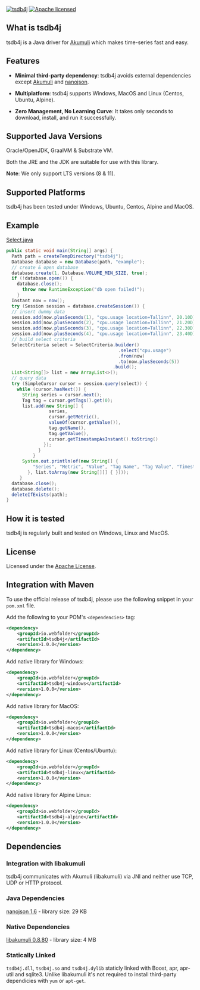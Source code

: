 [![tsdb4j](https://github.com/webfolderio/tsdb4j/workflows/tsdb4j/badge.svg)](https://github.com/webfolderio/tsdb4j/actions) [![Apache licensed](https://img.shields.io/badge/license-Apache-blue.svg)](https://github.com/webfolderio/tsdb4j/blob/master/LICENSE)

## What is tsdb4j

tsdb4j is a Java driver for [Akumuli](https://github.com/akumuli/Akumuli) which makes time-series fast and easy.

## Features

* **Minimal third-party dependency**: tsdb4j avoids external dependencies except [Akumuli](https://github.com/akumuli/Akumuli) and [nanojson](https://github.com/mmastrac/nanojson).

* **Multiplatform**: tsdb4j supports Windows, MacOS and Linux (Centos, Ubuntu, Alpine).

* **Zero Management, No Learning Curve**: It takes only seconds to download, install, and run it successfully.

Supported Java Versions
---------------------

Oracle/OpenJDK, GraalVM & Substrate VM.

Both the JRE and the JDK are suitable for use with this library.

__Note__: We only support LTS versions (8 & 11).

Supported Platforms
-----------------

tsdb4j has been tested under Windows, Ubuntu, Centos, Alpine and MacOS.

Example
------

[Select.java](https://github.com/webfolderio/tsdb4j/blob/master/src/test/java/io/webfolder/tsdb4j/example/Select.java)

```java
public static void main(String[] args) {
  Path path = createTempDirectory("tsdb4j");
  Database database = new Database(path, "example");
  // create & open database
  database.create(1, Database.VOLUME_MIN_SIZE, true);
  if (!database.open()) {
    database.close();
      throw new RuntimeException("db open failed!");
    }
  Instant now = now();
  try (Session session = database.createSession()) {
  // insert dummy data
  session.add(now.plusSeconds(1), "cpu.usage location=Tallinn", 20.10D);
  session.add(now.plusSeconds(2), "cpu.usage location=Tallinn", 21.20D);
  session.add(now.plusSeconds(3), "cpu.usage location=Tallinn", 22.30D);
  session.add(now.plusSeconds(4), "cpu.usage location=Tallinn", 23.40D);
  // build select criteria
  SelectCriteria select = SelectCriteria.builder()
                                          .select("cpu.usage")
                                          .from(now)
                                          .to(now.plusSeconds(5))
                                        .build();
  List<String[]> list = new ArrayList<>();
  // query data
  try (SimpleCursor cursor = session.query(select)) {
    while (cursor.hasNext()) {
      String series = cursor.next();
      Tag tag = cursor.getTags().get(0);
      list.add(new String[] {
                series,
                cursor.getMetric(),
                valueOf(cursor.getValue()),
                tag.getName(),
                tag.getValue(),
                cursor.getTimestampAsInstant().toString()
              });
            }
          }
      System.out.println(of(new String[] {
          "Series", "Metric", "Value", "Tag Name", "Tag Value", "Timestamp"
        }, list.toArray(new String[][] { })));
     }
  database.close();
  database.delete();
  deleteIfExists(path);
}
```

How it is tested
---------------
tsdb4j is regularly built and tested on Windows, Linux and MacOS.

License
-------
Licensed under the [Apache License](https://github.com/webfolderio/tsdb4j/blob/master/LICENSE).


Integration with Maven
----------------------

To use the official release of tsdb4j, please use the following snippet in your `pom.xml` file.

Add the following to your POM's `<dependencies>` tag:

```xml
<dependency>
    <groupId>io.webfolder</groupId>
    <artifactId>tsdb4j</artifactId>
    <version>1.0.0</version>
</dependency>
```

Add native library for Windows:

```xml
<dependency>
    <groupId>io.webfolder</groupId>
    <artifactId>tsdb4j-windows</artifactId>
    <version>1.0.0</version>
</dependency>
```
Add
native library for MacOS:

```xml
<dependency>
    <groupId>io.webfolder</groupId>
    <artifactId>tsdb4j-macos</artifactId>
    <version>1.0.0</version>
</dependency>
```

Add native library for Linux (Centos/Ubuntu):

```xml
<dependency>
    <groupId>io.webfolder</groupId>
    <artifactId>tsdb4j-linux</artifactId>
    <version>1.0.0</version>
</dependency>
```

Add native library for Alpine Linux:

```xml
<dependency>
    <groupId>io.webfolder</groupId>
    <artifactId>tsdb4j-alpine</artifactId>
    <version>1.0.0</version>
</dependency>
```

Dependencies
-----------

### Integration with libakumuli

tsdb4j communicates with Akumuli (libakumuli) via JNI and neither use TCP, UDP or HTTP protocol.

### Java Dependencies
[nanojson 1.6](https://github.com/mmastrac/nanojson) - library size: 29 KB

### Native Dependencies
[libakumuli 0.8.80](https://github.com/akumuli/Akumuli) - library size: 4 MB

### Statically Linked 
`tsdb4j.dll`, `tsdb4j.so` and `tsdb4j.dylib` staticly linked with Boost, apr, apr-util and sqlite3. Unlike libakumuli it's not required to install third-party dependicies with `yum` or `apt-get`.
